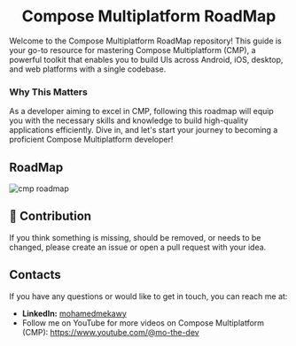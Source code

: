 <h1 align="center">Compose Multiplatform RoadMap</h1>
Welcome to the Compose Multiplatform RoadMap repository! This guide is your go-to resource for mastering Compose Multiplatform (CMP), a powerful toolkit that enables you to build UIs across Android, iOS, desktop, and web platforms with a single codebase.

### Why This Matters
As a developer aiming to excel in CMP, following this roadmap will equip you with the necessary skills and knowledge to build high-quality applications efficiently. Dive in, and let's start your journey to becoming a proficient Compose Multiplatform developer!

## RoadMap
![cmp roadmap](https://github.com/user-attachments/assets/94213fc2-27e5-4829-a9e5-4dd5fce6aa31)

## 🤝 Contribution
If you think something is missing, should be removed, or needs to be changed, please create an issue or open a pull request with your idea.

## Contacts
If you have any questions or would like to get in touch, you can reach me at:
- **LinkedIn:** [mohamedmekawy](https://www.linkedin.com/in/mohamedmekawy)
- Follow me on YouTube for more videos on Compose Multiplatform (CMP): https://www.youtube.com/@mo-the-dev
